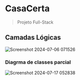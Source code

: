 # CasaCerta

> Projeto Full-Stack

## Camadas Lógicas

![Screenshot 2024-07-06 071526](https://github.com/alissonfgc/course-spring-boot-jpa/assets/72516014/e831298b-3966-4afa-84ba-e76b25f4aa8c)

### Diagrma de classes parcial

![Screenshot 2024-07-17 052838](https://github.com/user-attachments/assets/81aeb727-6e8a-4c2d-80bb-627a1cdec1d6)